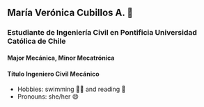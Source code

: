 ## María Verónica Cubillos A. 👋

### Estudiante de Ingeniería Civil en Pontificia Universidad Católica de Chile

#### Major Mecánica, Minor Mecatrónica

#### Título Ingeniero Civil Mecánico

- Hobbies: swimming 🏊‍♀️ and reading 📖
- Pronouns: she/her 😄 

<!--
- 🔭 I’m currently working on ...
- 🌱 I’m currently learning ...
- 👯 I’m looking to collaborate on ...
- 🤔 I’m looking for help with ...
- 💬 Ask me about ...
- 📫 How to reach me: ...
- ⚡ Fun fact: ...
-->

